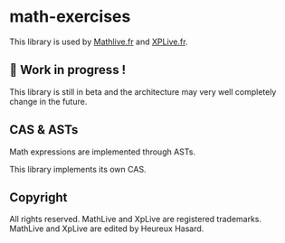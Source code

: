# math-exercises

This library is used by [Mathlive.fr](https://www.mathlive.fr) and [XPLive.fr](https://www.xplive.fr).

## 🚧 Work in progress !

This library is still in beta and the architecture may very well completely change in the future.

## CAS & ASTs

Math expressions are implemented through ASTs.

This library implements its own CAS.

## Copyright

All rights reserved. MathLive and XpLive are registered trademarks. MathLive and XpLive are edited by Heureux Hasard.
